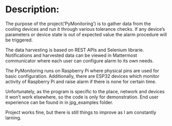 # Description:
The purpose of the project(‘PyMonitoring’) is to gather data from the cooling devices and run it through various tolerance checks. If any device’s parameters or device state is out of expected value the alarm procedure will be triggered.

The data harvesting is based on REST APIs and Selenium librarie. Notifications and harvested data can be viewed in Mattermost communicator where each user can configure alarm to its own needs.

The PyMonitoring runs on Raspberry Pi where physical pins are used for basic configuration. Additionally, there are ESP32 devices which monitor activity of Raspberry Pi and raise alarm if there is none for certain time.

Unfortunately, as the program is specific to the place, network and devices it won’t work elsewhere, so the code is only for demonstration.
End user experience can be found in in jpg_examples folder.

Project works fine, but there is still things to improve as I am constantly larning. 